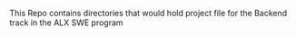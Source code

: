This Repo contains directories that would hold project file for the Backend track in the ALX SWE program
